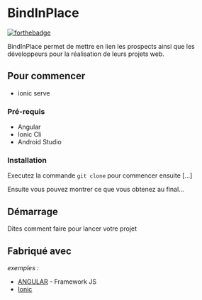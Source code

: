 # BindInPlace

[![forthebadge](http://forthebadge.com/images/badges/built-with-love.svg)](http://cedricbaudais.fr) 

BindInPlace permet de mettre en lien les prospects ainsi que les développeurs pour la réalisation de leurs projets web.

## Pour commencer

- ionic serve

### Pré-requis

- Angular
- Ionic Cli
- Android Studio

### Installation

Executez la commande ``git clone`` pour commencer ensuite [...]


Ensuite vous pouvez montrer ce que vous obtenez au final...

## Démarrage

Dites comment faire pour lancer votre projet

## Fabriqué avec

_exemples :_
* [ANGULAR](http://angular.io) - Framework JS
* [Ionic](https://ionicframework.com/) 



